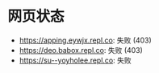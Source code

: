 # 网页状态
- https://apping.eywjx.repl.co: 失败 (403)
- https://deo.babox.repl.co: 失败 (403)
- https://su--yoyholee.repl.co: 失败
